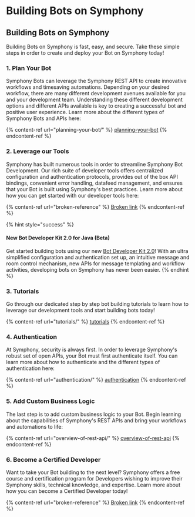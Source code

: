 # Building Bots on Symphony

## Building Bots on Symphony

Building Bots on Symphony is fast, easy, and secure. Take these simple steps in order to create and deploy your Bot on Symphony today!

### 1. Plan Your Bot

Symphony Bots can leverage the Symphony REST API to create innovative workflows and timesaving automations. Depending on your desired workflow, there are many different development avenues available for you and your development team. Understanding these different development options and different APIs available is key to creating a successful bot and positive user experience. Learn more about the different types of Symphony Bots and APIs here:

{% content-ref url="planning-your-bot/" %}
[planning-your-bot](planning-your-bot/)
{% endcontent-ref %}

### 2. Leverage our Tools

Symphony has built numerous tools in order to streamline Symphony Bot Development. Our rich suite of developer tools offers centralized configuration and authentication protocols, provides out of the box API bindings, convenient error handling, datafeed management, and ensures that your Bot is built using Symphony's best practices. Learn more about how you can get started with our developer tools here:

{% content-ref url="broken-reference" %}
[Broken link](broken-reference)
{% endcontent-ref %}

{% hint style="success" %}
#### New Bot Developer Kit 2.0 for Java (Beta)

Get started building bots using our new [Bot Developer Kit 2.0](../developer-tools/developer-tools/bdk-2.0/)! With an ultra simplified configuration and authentication set up, an intuitive message and room control mechanism, new APIs for message templating and workflow activities, developing bots on Symphony has never been easier.
{% endhint %}

### 3.  Tutorials

Go through our dedicated step by step bot building tutorials to learn how to leverage our development tools and start building bots today!

{% content-ref url="tutorials/" %}
[tutorials](tutorials/)
{% endcontent-ref %}

### 4.  Authentication

At Symphony, security is always first. In order to leverage Symphony's robust set of open APIs, your Bot must first authenticate itself. You can learn more about how to authenticate and the different types of authentication here:

{% content-ref url="authentication/" %}
[authentication](authentication/)
{% endcontent-ref %}

### 5.  Add Custom Business Logic

The last step is to add custom business logic to your Bot. Begin learning about the capabilities of Symphony's REST APIs and bring your workflows and automations to life:

{% content-ref url="overview-of-rest-api/" %}
[overview-of-rest-api](overview-of-rest-api/)
{% endcontent-ref %}

### 6.  Become a Certified Developer

Want to take your Bot building to the next level? Symphony offers a free course and certification program for Developers wishing to improve their Symphony skills, technical knowledge, and expertise. Learn more about how you can become a Certified Developer today!

{% content-ref url="broken-reference" %}
[Broken link](broken-reference)
{% endcontent-ref %}
